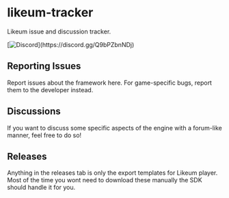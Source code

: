 # likeum-tracker
Likeum issue and discussion tracker.

[![Discord](https://img.shields.io/discord/1185386695328288768?style=social&logo=discord&label=Talk%20with%20the%20Community!)](https://discord.gg/Q9bPZbnNDj)

## Reporting Issues
Report issues about the framework here. For game-specific bugs, report them to the developer instead.

## Discussions
If you want to discuss some specific aspects of the engine with a forum-like manner, feel free to do so!


## Releases
Anything in the releases tab is only the export templates for Likeum player.
Most of the time you wont need to download these manually the SDK should handle it for you.
